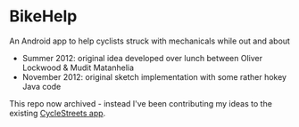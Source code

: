 BikeHelp
========

An Android app to help cyclists struck with mechanicals while out and about

-  Summer 2012: original idea developed over lunch between Oliver Lockwood & Mudit Matanhelia
-  November 2012: original sketch implementation with some rather hokey Java code

This repo now archived - instead I've been contributing my ideas to the existing [CycleStreets app](https://github.com/cyclestreets/android).
